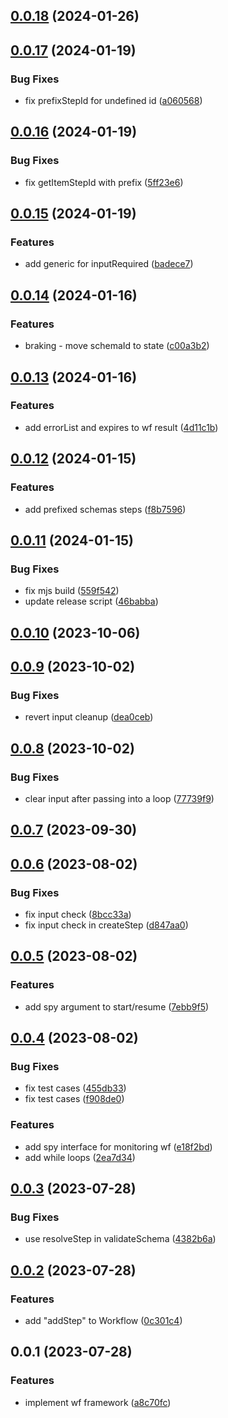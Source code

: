 ## [0.0.18](https://github.com/prostojs/wf/compare/v0.0.17...v0.0.18) (2024-01-26)



## [0.0.17](https://github.com/prostojs/wf/compare/v0.0.16...v0.0.17) (2024-01-19)


### Bug Fixes

* fix prefixStepId for undefined id ([a060568](https://github.com/prostojs/wf/commit/a06056801c929dcb2063b802b782e2b4e815a4b3))



## [0.0.16](https://github.com/prostojs/wf/compare/v0.0.15...v0.0.16) (2024-01-19)


### Bug Fixes

* fix getItemStepId with prefix ([5ff23e6](https://github.com/prostojs/wf/commit/5ff23e68f7c9dab4ae8d2dd3d9e59924082dbc9c))



## [0.0.15](https://github.com/prostojs/wf/compare/v0.0.14...v0.0.15) (2024-01-19)


### Features

* add generic for inputRequired ([badece7](https://github.com/prostojs/wf/commit/badece7e575032fbff064d1df7fe4da877c88596))



## [0.0.14](https://github.com/prostojs/wf/compare/v0.0.13...v0.0.14) (2024-01-16)


### Features

* braking - move schemaId to state ([c00a3b2](https://github.com/prostojs/wf/commit/c00a3b290984912f21602e24dd6b576628b7acdd))



## [0.0.13](https://github.com/prostojs/wf/compare/v0.0.12...v0.0.13) (2024-01-16)


### Features

* add errorList and expires to wf result ([4d11c1b](https://github.com/prostojs/wf/commit/4d11c1b1b46a32b7c4e6147b7b4539b88b479c7b))



## [0.0.12](https://github.com/prostojs/wf/compare/v0.0.11...v0.0.12) (2024-01-15)


### Features

* add prefixed schemas steps ([f8b7596](https://github.com/prostojs/wf/commit/f8b7596661c788b768ec2eb396b1e0108f0105bd))



## [0.0.11](https://github.com/prostojs/wf/compare/v0.0.10...v0.0.11) (2024-01-15)


### Bug Fixes

* fix mjs build ([559f542](https://github.com/prostojs/wf/commit/559f542b970078eade1e4672c1665ff3945c2422))
* update release script ([46babba](https://github.com/prostojs/wf/commit/46babbaed8f4113ffc63dc12fc9133cb2c8956f7))



## [0.0.10](https://github.com/prostojs/wf/compare/v0.0.9...v0.0.10) (2023-10-06)



## [0.0.9](https://github.com/prostojs/wf/compare/v0.0.8...v0.0.9) (2023-10-02)


### Bug Fixes

* revert input cleanup ([dea0ceb](https://github.com/prostojs/wf/commit/dea0cebe7844644e561cd11f8799c4b2e6a24b5c))



## [0.0.8](https://github.com/prostojs/wf/compare/v0.0.7...v0.0.8) (2023-10-02)


### Bug Fixes

* clear input after passing into a loop ([77739f9](https://github.com/prostojs/wf/commit/77739f9cde031fa56306e1c451a7328e800d8ceb))



## [0.0.7](https://github.com/prostojs/wf/compare/v0.0.6...v0.0.7) (2023-09-30)



## [0.0.6](https://github.com/prostojs/wf/compare/v0.0.5...v0.0.6) (2023-08-02)


### Bug Fixes

* fix input check ([8bcc33a](https://github.com/prostojs/wf/commit/8bcc33a1588a979fc444c0a0cf29c25996daf9ed))
* fix input check in createStep ([d847aa0](https://github.com/prostojs/wf/commit/d847aa0605d84dd643350d937f7efc545da2e228))



## [0.0.5](https://github.com/prostojs/wf/compare/v0.0.4...v0.0.5) (2023-08-02)


### Features

* add spy argument to start/resume ([7ebb9f5](https://github.com/prostojs/wf/commit/7ebb9f52e1121be08f0eb278a8494dc50873da18))



## [0.0.4](https://github.com/prostojs/wf/compare/v0.0.3...v0.0.4) (2023-08-02)


### Bug Fixes

* fix test cases ([455db33](https://github.com/prostojs/wf/commit/455db33efbb9b1bcffcd7620f55d522ba5f654a4))
* fix test cases ([f908de0](https://github.com/prostojs/wf/commit/f908de04efe04d39b54ea203f781150b8e981e08))


### Features

* add spy interface for monitoring wf ([e18f2bd](https://github.com/prostojs/wf/commit/e18f2bd9a39aa47878dcf50955cba2a02d97ed4b))
* add while loops ([2ea7d34](https://github.com/prostojs/wf/commit/2ea7d34aa68a3a22734fcdd59900a8869141e402))



## [0.0.3](https://github.com/prostojs/wf/compare/v0.0.2...v0.0.3) (2023-07-28)


### Bug Fixes

* use resolveStep in validateSchema ([4382b6a](https://github.com/prostojs/wf/commit/4382b6a66f929650232ae0ff1f87e7aa1c8f34b6))



## [0.0.2](https://github.com/prostojs/wf/compare/v0.0.1...v0.0.2) (2023-07-28)


### Features

* add "addStep" to Workflow ([0c301c4](https://github.com/prostojs/wf/commit/0c301c4ee474779bb9fb15617d91003fde115a4d))



## 0.0.1 (2023-07-28)


### Features

* implement wf framework ([a8c70fc](https://github.com/prostojs/wf/commit/a8c70fcaeb13ddd052a2c9a3b489174a6a391009))



